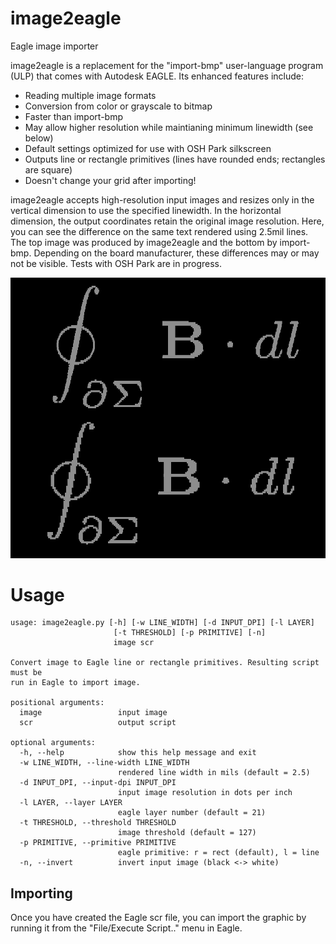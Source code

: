 # image2eagle
Eagle image importer

image2eagle is a replacement for the "import-bmp" user-language program (ULP) that comes with Autodesk EAGLE.  Its enhanced features include:
* Reading multiple image formats
* Conversion from color or grayscale to bitmap
* Faster than import-bmp
* May allow higher resolution while maintianing minimum linewidth (see below)
* Default settings optimized for use with OSH Park silkscreen
* Outputs line or rectangle primitives (lines have rounded ends; rectangles are square)
* Doesn't change your grid after importing!

image2eagle accepts high-resolution input images and resizes only in the vertical dimension to use the specified linewidth.  In the horizontal dimension, the output coordinates retain the original image resolution.  Here, you can see the difference on the same text rendered using 2.5mil lines.  The top image was produced by image2eagle and the bottom by import-bmp.  Depending on the board manufacturer, these differences may or may not be visible.  Tests with OSH Park are in progress.

![400 DPI comparison](/docs/400dpi_comparison.png)

# Usage
    usage: image2eagle.py [-h] [-w LINE_WIDTH] [-d INPUT_DPI] [-l LAYER]
                           [-t THRESHOLD] [-p PRIMITIVE] [-n]
                           image scr

    Convert image to Eagle line or rectangle primitives. Resulting script must be
    run in Eagle to import image.

    positional arguments:
      image                 input image
      scr                   output script

    optional arguments:
      -h, --help            show this help message and exit
      -w LINE_WIDTH, --line-width LINE_WIDTH
                            rendered line width in mils (default = 2.5)
      -d INPUT_DPI, --input-dpi INPUT_DPI
                            input image resolution in dots per inch
      -l LAYER, --layer LAYER
                            eagle layer number (default = 21)
      -t THRESHOLD, --threshold THRESHOLD
                            image threshold (default = 127)
      -p PRIMITIVE, --primitive PRIMITIVE
                            eagle primitive: r = rect (default), l = line
      -n, --invert          invert input image (black <-> white)

## Importing
Once you have created the Eagle scr file, you can import the graphic by running it from the "File/Execute Script.." menu in Eagle.

